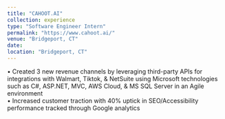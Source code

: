 ```yaml
---
title: "CAHOOT.AI"
collection: experience
type: "Software Engineer Intern"
permalink: "https://www.cahoot.ai/"
venue: "Bridgeport, CT"
date:
location: "Bridgeport, CT"
---
```


• Created 3 new revenue channels by leveraging third-party APIs for integrations with Walmart, Tiktok, & NetSuite
using Microsoft technologies such as C#, ASP.NET, MVC, AWS Cloud, & MS SQL Server in an Agile environment <br>
• Increased customer traction with 40% uptick in SEO/Accessibility performance tracked through Google analytics
